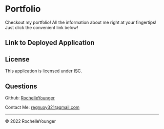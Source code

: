 # Portfolio

Checkout my portfolio! All the information about me right at your fingertips! Just click the convenient link below!

## Link to Deployed Application


## License
  
  This application is licensed under [ISC](https://opensource.org/licenses/ISC).


## Questions

Github: [RochelleYounger](https://github.com/RochelleYounger)

Contact Me: [regnuoy321@gmail.com](mailto:regnuoy321@gmail.com)

---
© 2022 RochelleYounger